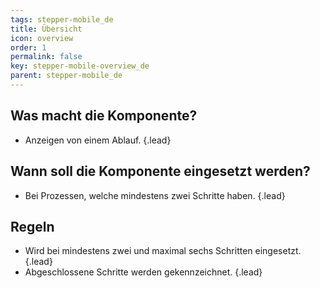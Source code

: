 ```yaml
---
tags: stepper-mobile_de
title: Übersicht
icon: overview
order: 1
permalink: false  
key: stepper-mobile-overview_de
parent: stepper-mobile_de
---
```


## Was macht die Komponente?
* Anzeigen von einem Ablauf. {.lead}

## Wann soll die Komponente eingesetzt werden?
* Bei Prozessen, welche mindestens zwei Schritte haben. {.lead}

## Regeln
* Wird bei mindestens zwei und maximal sechs Schritten eingesetzt. {.lead}
* Abgeschlossene Schritte werden gekennzeichnet. {.lead}